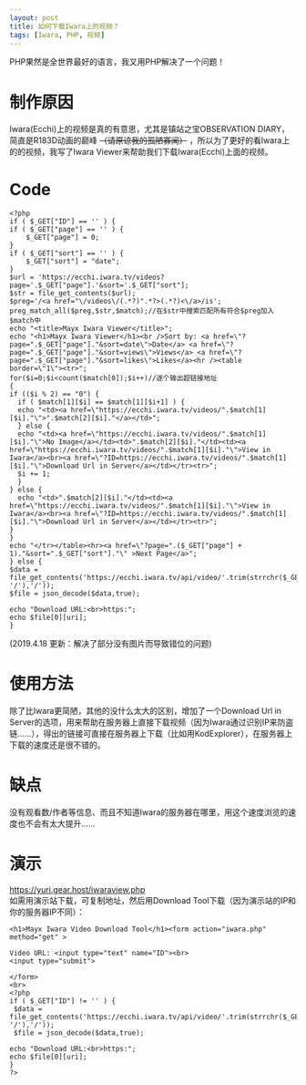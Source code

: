 ```yaml
---
layout: post
title: 如何下载Iwara上的视频？
tags: [Iwara, PHP, 视频]
---
```


  PHP果然是全世界最好的语言，我又用PHP解决了一个问题！<!--more--> 
  
# 制作原因
  Iwara(Ecchi)上的视频是真的有意思，尤其是镇站之宝OBSERVATION DIARY，简直是R183D动画的巅峰 ~~（请原谅我的孤陋寡闻）~~ ，所以为了更好的看Iwara上的的视频，我写了Iwara Viewer来帮助我们下载Iwara(Ecchi)上面的视频。

# Code
```
<?php
if ( $_GET["ID"] == '' ) {
if ( $_GET["page"] == '' ) {
    $_GET["page"] = 0;
}
if ( $_GET["sort"] == '' ) {
    $_GET["sort"] = "date";
}
$url = 'https://ecchi.iwara.tv/videos?page='.$_GET["page"].'&sort='.$_GET["sort"];
$str = file_get_contents($url);
$preg='/<a href="\/videos\/(.*?)".*?>(.*?)<\/a>/is';
preg_match_all($preg,$str,$match);//在$str中搜索匹配所有符合$preg加入$match中
echo "<title>Mayx Iwara Viewer</title>";
echo "<h1>Mayx Iwara Viewer</h1><br />Sort by: <a href=\"?page=".$_GET["page"]."&sort=date\">Date</a> <a href=\"?page=".$_GET["page"]."&sort=views\">Views</a> <a href=\"?page=".$_GET["page"]."&sort=likes\">Likes</a><hr /><table border=\"1\"><tr>";
for($i=0;$i<count($match[0]);$i++)//逐个输出超链接地址
{
if (($i % 2) == "0") {
  if ( $match[1][$i] == $match[1][$i+1] ) {
  echo "<td><a href=\"https://ecchi.iwara.tv/videos/".$match[1][$i]."\">".$match[2][$i]."</a></td>";
  } else {
  echo "<td><a href=\"https://ecchi.iwara.tv/videos/".$match[1][$i]."\">No Image</a></td><td>".$match[2][$i]."</td><td><a href=\"https://ecchi.iwara.tv/videos/".$match[1][$i]."\">View in Iwara</a><br><a href=\"?ID=https://ecchi.iwara.tv/videos/".$match[1][$i]."\">Download Url in Server</a></td></tr><tr>";
  $i += 1;
  }
} else {
  echo "<td>".$match[2][$i]."</td><td><a href=\"https://ecchi.iwara.tv/videos/".$match[1][$i]."\">View in Iwara</a><br><a href=\"?ID=https://ecchi.iwara.tv/videos/".$match[1][$i]."\">Download Url in Server</a></td></tr><tr>";
}
}
echo "</tr></table><hr><a href=\"?page=".($_GET["page"] + 1)."&sort=".$_GET["sort"]."\" >Next Page</a>";
} else {
$data = file_get_contents('https://ecchi.iwara.tv/api/video/'.trim(strrchr($_GET["ID"], '/'),'/'));
$file = json_decode($data,true);

echo "Download URL:<br>https:";
echo $file[0][uri];
}
```
(2019.4.18 更新：解决了部分没有图片而导致错位的问题)

# 使用方法
 除了比Iwara更简陋，其他的没什么太大的区别，增加了一个Download Url in Server的选项，用来帮助在服务器上直接下载视频（因为Iwara通过识别IP来防盗链……），得出的链接可直接在服务器上下载（比如用KodExplorer），在服务器上下载的速度还是很不错的。
 
# 缺点
 没有观看数/作者等信息、而且不知道Iwara的服务器在哪里，用这个速度浏览的速度也不会有太大提升……

# 演示
  <https://yuri.gear.host/iwaraview.php>   
  如需用演示站下载，可复制地址，然后用Download Tool下载（因为演示站的IP和你的服务器IP不同）：
```
<h1>Mayx Iwara Video Download Tool</h1><form action="iwara.php" method="get" >

Video URL: <input type="text" name="ID"><br>
<input type="submit">

</form>
<br>
<?php
if ( $_GET["ID"] != '' ) {
 $data = file_get_contents('https://ecchi.iwara.tv/api/video/'.trim(strrchr($_GET["ID"], '/'),'/'));
 $file = json_decode($data,true);

echo "Download URL:<br>https:";
echo $file[0][uri];
}
?>
```
